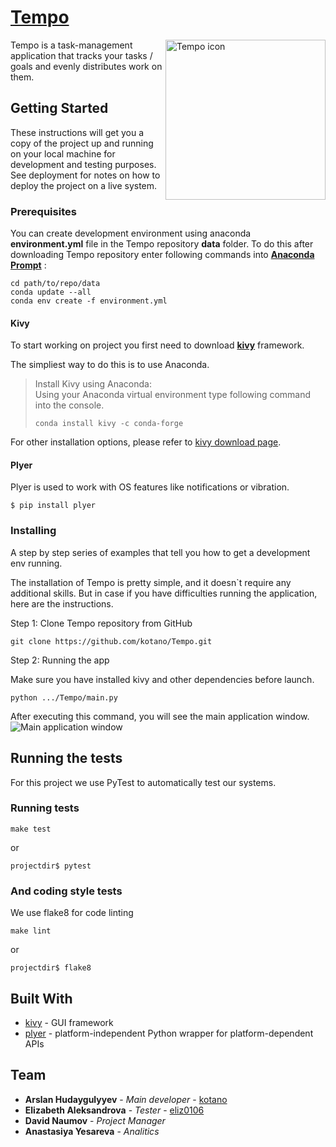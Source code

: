 # [Tempo](https://kotano.github.io/Tempo/)

<img alt="Tempo icon" align="right" height="256" src="https://kotano.github.io/Tempo/data/icons/logo.png"/>

Tempo is a task-management application that tracks your tasks / goals and evenly distributes work on them. 

## Getting Started

These instructions will get you a copy of the project up and running on your local machine for development and testing purposes. 
See deployment for notes on how to deploy the project on a live system.


### Prerequisites

You can create development environment using anaconda __environment.yml__ file in the Tempo repository __data__ folder.
To do this after downloading Tempo repository enter following commands into [__Anaconda Prompt__](https://docs.conda.io/projects/conda/en/latest/user-guide/install/#regular-installation) :

```
cd path/to/repo/data
conda update --all
conda env create -f environment.yml
```

#### Kivy
To start working on project you first need to download [__kivy__](https://github.com/kivy/kivy) framework.

The simpliest way to do this is to use Anaconda.
>Install Kivy using Anaconda:  
>Using your Anaconda virtual environment type following command into the console.  
>```
>conda install kivy -c conda-forge
>```

For other installation options, please refer to [kivy download page](https://kivy.org/#download).

#### Plyer
Plyer is used to work with OS features like notifications or vibration.

    $ pip install plyer



### Installing

A step by step series of examples that tell you how to get a development env running.

The installation of Tempo is pretty simple, and it doesn`t require any additional skills. But in case if you have difficulties running the application, here are the instructions.

Step 1: Clone Tempo repository from GitHub

```
git clone https://github.com/kotano/Tempo.git
```

Step 2: Running the app

Make sure you have installed kivy and other dependencies before launch.

```
python .../Tempo/main.py
```
After executing this command, you will see the main application window.
<img alt="Main application window" align="" height="" src="https://kotano.github.io/Tempo/data/examples/task_window.png"/>

## Running the tests

For this project we use PyTest to automatically test our systems.

### Running tests

```
make test
``` 
or  
```
projectdir$ pytest
``` 

### And coding style tests

We use flake8 for code linting

```
make lint
```
or
```
projectdir$ flake8
```

## Built With

* [kivy](https://kivy.org) - GUI framework
* [plyer](https://github.com/kivy/plyer) - platform-independent Python wrapper for platform-dependent APIs


## Team

* **Arslan Hudaygulyyev** - *Main developer* - [kotano](https://github.com/kotano)
* **Elizabeth Aleksandrova** - *Tester* - [eliz0106](https://github.com/eliz0106)
* **David Naumov** - *Project Manager*
* **Anastasiya Yesareva** - *Analitics*
